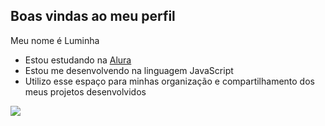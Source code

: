 ## Boas vindas ao meu perfil 

Meu nome é Luminha

- Estou estudando na [Alura](https://www.alura.com.br)
- Estou me desenvolvendo na linguagem JavaScript
- Utilizo esse espaço para minhas organização e compartilhamento dos meus projetos desenvolvidos

![](https://media.tenor.com/3HM6a1Z6VGsAAAAM/october-third-its-october3rd.gif)
